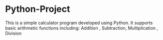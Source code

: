 # Python-Project
This is a simple calculator program developed using Python. It supports basic arithmetic functions including:  Addition , Subtraction, Multiplication , Division
